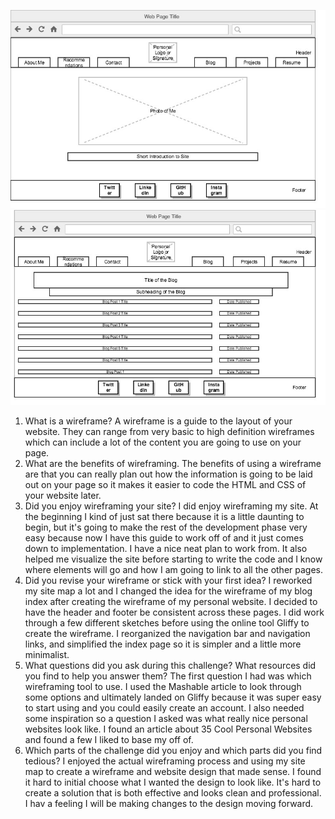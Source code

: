![Personal Site Index Wireframe](/week-2/imgs/wireframe-index.jpg)
![Blog Index Wireframe ](/week-2/imgs/wireframe-blog-index.jpg)

1. What is a wireframe?
A wireframe is a guide to the layout of your website. They can range from very basic to high definition wireframes which can include a lot of the content you are going to use on your page.
2. What are the benefits of wireframing.
The benefits of using a wireframe are that you can really plan out how the information is going to be laid out on your page so it makes it easier to code the HTML and CSS of your website later.
3. Did you enjoy wireframing your site?
I did enjoy wireframing my site. At the beginning I kind of just sat there because it is a little daunting to begin, but it's going to make the rest of the development phase very easy because now I have this guide to work off of and it just comes down to implementation. I have a nice neat plan to work from. It also helped me visualize the site before starting to write the code and I know where elements will go and how I am going to link to all the other pages.
4. Did you revise your wireframe or stick with your first idea?
I reworked my site map a lot and I changed the idea for the wireframe of my blog index after creating the wireframe of my personal website. I decided to have the header and footer be consistent across these pages. I did work through a few different sketches before using the online tool Gliffy to create the wireframe. I reorganized the navigation bar and navigation links, and simplified the index page so it is simpler and a little more minimalist.
5. What questions did you ask during this challenge? What resources did you find to help you answer them?
The first question I had was which wireframing tool to use. I used the Mashable article to look through some options and ultimately landed on Gliffy because it was super easy to start using and you could easily create an account. I also needed some inspiration so a question I asked was what really nice personal websites look like. I found an article about 35 Cool Personal Websites and found a few I liked to base my off of.
6. Which parts of the challenge did you enjoy and which parts did you find tedious?
I enjoyed the actual wireframing process and using my site map to create a wireframe and website design that made sense. I found it hard to initial choose what I wanted the design to look like. It's hard to create a solution that is both effective and looks clean and professional. I hav a feeling I will be making changes to the design moving forward.